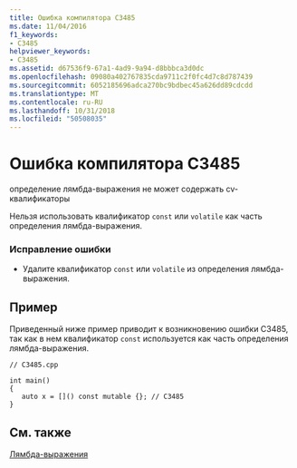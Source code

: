 ```yaml
---
title: Ошибка компилятора C3485
ms.date: 11/04/2016
f1_keywords:
- C3485
helpviewer_keywords:
- C3485
ms.assetid: d67536f9-67a1-4ad9-9a94-d8bbbca3d0dc
ms.openlocfilehash: 09080a402767835cda9711c2f0fc4d7c8d787439
ms.sourcegitcommit: 6052185696adca270bc9bdbec45a626dd89cdcdd
ms.translationtype: MT
ms.contentlocale: ru-RU
ms.lasthandoff: 10/31/2018
ms.locfileid: "50508035"
---
```

# <a name="compiler-error-c3485"></a>Ошибка компилятора C3485

определение лямбда-выражения не может содержать cv-квалификаторы

Нельзя использовать квалификатор `const` или `volatile` как часть определения лямбда-выражения.

### <a name="to-correct-this-error"></a>Исправление ошибки

- Удалите квалификатор `const` или `volatile` из определения лямбда-выражения.

## <a name="example"></a>Пример

Приведенный ниже пример приводит к возникновению ошибки C3485, так как в нем квалификатор `const` используется как часть определения лямбда-выражения.

```
// C3485.cpp

int main()
{
   auto x = []() const mutable {}; // C3485
}
```

## <a name="see-also"></a>См. также

[Лямбда-выражения](../../cpp/lambda-expressions-in-cpp.md)